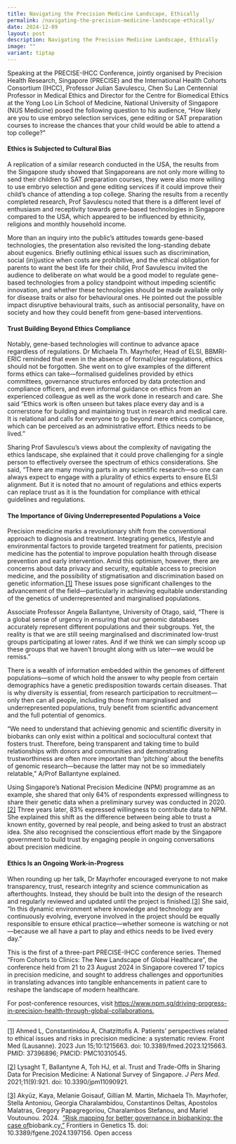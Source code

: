 ```yaml
---
title: Navigating the Precision Medicine Landscape, Ethically
permalink: /navigating-the-precision-medicine-landscape-ethically/
date: 2024-12-09
layout: post
description: Navigating the Precision Medicine Landscape, Ethically
image: ""
variant: tiptap
---
```

<p>Speaking at the PRECISE-IHCC Conference, jointly organised by Precision
Health Research, Singapore (PRECISE) and the International Health Cohorts
Consortium (IHCC), Professor Julian Savulescu, Chen Su Lan Centennial Professor
in Medical Ethics and Director for the Centre for Biomedical Ethics at
the Yong Loo Lin School of Medicine, National University of Singapore (NUS
Medicine) posed the following question to his audience, “How likely are
you to use embryo selection services, gene editing or SAT preparation courses
to increase the chances that your child would be able to attend a top college?”
&nbsp;</p>
<h4><strong>Ethics is Subjected to Cultural Bias</strong></h4>
<p>A replication of a similar research conducted in the USA, the results
from the Singapore study showed that Singaporeans are not only more willing
to send their children to SAT preparation courses, they were also more
willing to use embryo selection and gene editing services if it could improve
their child’s chance of attending a top college. Sharing the results from
a recently completed research, Prof Savulescu noted that there is a different
level of enthusiasm and receptivity towards gene-based technologies in
Singapore compared to the USA, which appeared to be influenced by ethnicity,
religions and monthly household income.</p>
<p>More than an inquiry into the public’s attitudes towards gene-based technologies,
the presentation also revisited the long-standing debate about eugenics.
Briefly outlining ethical issues such as discrimination, social (in)justice
when costs are prohibitive, and the ethical obligation for parents to want
the best life for their child, Prof Savulescu invited the audience to deliberate
on what would be a good model to regulate gene-based technologies from
a policy standpoint without impeding scientific innovation, and whether
these technologies should be made available only for disease traits or
also for behavioural ones. He pointed out the possible impact disruptive
behavioural traits, such as antisocial personality, have on society and
how they could benefit from gene-based interventions.</p>
<h4><strong>Trust Building Beyond Ethics Compliance</strong></h4>
<p>Notably, gene-based technologies will continue to advance apace regardless
of regulations. Dr Michaela Th. Mayrhofer, Head of ELSI, BBMRI-ERIC reminded
that even in the absence of formal/clear regulations, ethics should not
be forgotten. She went on to give examples of the different forms ethics
can take—formalised guidelines provided by ethics committees, governance
structures enforced by data protection and compliance officers, and even
informal guidance on ethics from an experienced colleague as well as the
work done in research and care. She said “Ethics work is often unseen but
takes place every day and is a cornerstone for building and maintaining
trust in research and medical care. It is relational and calls for everyone
to go beyond mere ethics compliance, which can be perceived as an administrative
effort. Ethics needs to be lived.”</p>
<p>Sharing Prof Savulescu’s views about the complexity of navigating the
ethics landscape, she explained that it could prove challenging for a single
person to effectively oversee the spectrum of ethics considerations. She
said, “There are many moving parts in any scientific research—so one can
always expect to engage with a plurality of ethics experts to ensure ELSI
alignment. But it is noted that no amount of regulations and ethics experts
can replace trust as it is the foundation for compliance with ethical guidelines
and regulations.</p>
<h4><strong>The Importance of Giving Underrepresented Populations a Voice</strong></h4>
<p>Precision medicine marks a revolutionary shift from the conventional approach
to diagnosis and treatment. Integrating genetics, lifestyle and environmental
factors to provide targeted treatment for patients, precision medicine
has the potential to improve population health through disease prevention
and early intervention. Amid this optimism, however, there are concerns
about data privacy and security, equitable access to precision medicine,
and the possibility of stigmatisation and discrimination based on genetic
information.<a href="#_ftn1" rel="noopener noreferrer nofollow" target="_blank">[1]</a> These
issues pose significant challenges to the advancement of the field—particularly
in achieving equitable understanding of the genetics of underrepresented
and marginalised populations.</p>
<p>Associate Professor Angela Ballantyne, University of Otago, said, “There
is a global sense of urgency in ensuring that our genomic databases accurately
represent different populations and their subgroups. Yet, the reality is
that we are still seeing marginalised and discriminated low-trust groups
participating at lower rates. And if we think we can simply scoop up these
groups that we haven’t brought along with us later—we would be remiss.”</p>
<p>There is a wealth of information embedded within the genomes of different
populations—some of which hold the answer to why people from certain demographics
have a genetic predisposition towards certain diseases. That is why diversity
is essential, from research participation to recruitment—only then can
all people, including those from marginalised and underrepresented populations,
truly benefit from scientific advancement and the full potential of genomics.</p>
<p>“We need to understand that achieving genomic and scientific diversity
in biobanks can only exist within a political and sociocultural context
that fosters trust. Therefore, being transparent and taking time to build
relationships with donors and communities and demonstrating trustworthiness
are often more important than ‘pitching’ about the benefits of genomic
research—because the latter may not be so immediately relatable,” A/Prof
Ballantyne explained.</p>
<p>Using Singapore’s National Precision Medicine (NPM) programme as an example,
she shared that only 64% of respondents expressed willingness to share
their genetic data when a preliminary survey was conducted in 2020.<a href="#_ftn2" rel="noopener noreferrer nofollow" target="_blank">[2]</a> Three years later,
83% expressed willingness to contribute data to NPM. She explained this
shift as the difference between being able to trust a known entity, governed
by real people, and being asked to trust an abstract idea. She also recognised
the conscientious effort made by the Singapore government to build trust
by engaging people in ongoing conversations about precision medicine. &nbsp;&nbsp;&nbsp;</p>
<h4><strong>Ethics Is an Ongoing Work-in-Progress</strong></h4>
<p>When rounding up her talk, Dr Mayrhofer encouraged everyone to not make
transparency, trust, research integrity and science communication as afterthoughts.
Instead, they should be built into the design of the research and regularly
reviewed and updated until the project is finished.<a href="#_ftn3" rel="noopener noreferrer nofollow" target="_blank">[3]</a> She said, “In this dynamic environment where knowledge
and technology are continuously evolving, everyone involved in the project
should be equally responsible to ensure ethical practice—whether someone
is watching or not—because we all have a part to play and ethics needs
to be lived every day.”</p>
<p></p>
<p>This is the first of a three-part PRECISE-IHCC conference series. Themed
“From Cohorts to Clinics: The New Landscape of Global Healthcare”, the
conference held from 21 to 23 August 2024 in Singapore covered 17 topics
in precision medicine, and sought to address challenges and opportunities
in translating advances into tangible enhancements in patient care to reshape
the landscape of modern healthcare.</p>
<p>For post-conference resources, visit <a href="https://www.npm.sg/driving-progress-in-precision-health-through-global-collaborations/" rel="noopener noreferrer nofollow" target="_blank">https://www.npm.sg/driving-progress-in-precision-health-through-global-collaborations.</a>
</p>
<p></p>
<hr>
<p><a href="#_ftnref1" rel="noopener noreferrer nofollow" target="_blank">[1]</a> Ahmed
L, Constantinidou A, Chatzittofis A. Patients' perspectives related to
ethical issues and risks in precision medicine: a systematic review. Front
Med (Lausanne). 2023 Jun 15;10:1215663. doi: 10.3389/fmed.2023.1215663.
PMID: 37396896; PMCID: PMC10310545.</p>
<p><a href="#_ftnref2" rel="noopener noreferrer nofollow" target="_blank">[2]</a> Lysaght
T, Ballantyne A, Toh HJ, et al. Trust and Trade-Offs in Sharing Data for
Precision Medicine: A National Survey of Singapore. <em>J Pers Med</em>.
2021;11(9):921. doi: 10.3390/jpm11090921.</p>
<p><a href="#_ftnref3" rel="noopener noreferrer nofollow" target="_blank">[3]</a> Akyüz,
Kaya, Melanie Goisauf, Gillian M. Martin, Michaela Th. Mayrhofer, Stella
Antoniou, Georgia Charalambidou, Constantinos Deltas, Apostolos Malatras,
Gregory Papagregoriou, Charalambos Stefanou, and Mariel Voutounou. 2024.&nbsp;
<a href="https://www.frontiersin.org/journals/genetics/articles/10.3389/fgene.2024.1397156/full" rel="noopener noreferrer nofollow" target="_blank">“Risk mapping for better governance in biobanking: the case of</a><a rel="noopener noreferrer nofollow" target="_blank">biobank.cy</a><a href="https://www.frontiersin.org/journals/genetics/articles/10.3389/fgene.2024.1397156/full" rel="noopener noreferrer nofollow" target="_blank">.”</a>&nbsp;Frontiers
in Genetics 15. doi: 10.3389/fgene.2024.1397156.&nbsp;Open access</p>